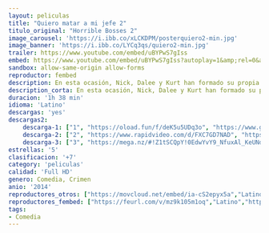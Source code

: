 ```yaml
---
layout: peliculas
title: "Quiero matar a mi jefe 2"
titulo_original: "Horrible Bosses 2"
image_carousel: 'https://i.ibb.co/xLCKDPM/posterquiero2-min.jpg'
image_banner: 'https://i.ibb.co/LYCq3qs/quiero2-min.jpg'
trailer: https://www.youtube.com/embed/uBYPwS7gIss
embed: https://www.youtube.com/embed/uBYPwS7gIss?autoplay=1&amp;rel=0&amp;hd=1&border=0&wmode=opaque&enablejsapi=1&modestbranding=1&controls=1&showinfo=0
sandbox: allow-same-origin allow-forms
reproductor: fembed
description: En esta ocasión, Nick, Dalee y Kurt han formado su propia empresa y como consecuencia de ello, ¡no tienen jefe! Pero el trío protagonista tendrá que volver a idear un plan maestro parecido al de la anterior película. Esta vez, el objetivo es un inversor que les ha fastidiado sus planes de negocio. Así que deciden secuestrar a su hijo para poder pedirle un rescate al inversor y así recuperar las riendas de su empresa.
description_corta: En esta ocasión, Nick, Dalee y Kurt han formado su propia empresa y como consecuencia de ello, ¡no tienen jefe! Pero el trío protagonista tendrá que volver a idear un plan maestro parecido al de la anterior película. Esta vez, ..
duracion: '1h 38 min'
idioma: 'Latino'
descargas: 'yes'
descargas2:
    descarga-1: ["1", "https://oload.fun/f/deK5u5UDq3o", "https://www.google.com/s2/favicons?domain=openload.co","OpenLoad","https://res.cloudinary.com/imbriitneysam/image/upload/v1541473684/mexico.png", "Latino", "Full HD"]
    descarga-2: ["2", "https://www.rapidvideo.com/d/FXC7GD7NAD", "https://www.google.com/s2/favicons?domain=www.rapidvideo.com","RapidVideo","https://res.cloudinary.com/imbriitneysam/image/upload/v1541473684/mexico.png", "Latino", "Full HD"]
    descarga-3: ["3", "https://mega.nz/#!Z1tSCQpY!0EdwYvY9_NfuxAl_KeUNd1hw3aTB_zMhURIZrpfeX9I", "https://www.google.com/s2/favicons?domain=mega.nz","Mega","https://res.cloudinary.com/imbriitneysam/image/upload/v1541473684/mexico.png", "Latino", "Full HD"]
estrellas: '5'
clasificacion: '+7'
category: 'peliculas'
calidad: 'Full HD'
genero: Comedia, Crimen
anio: '2014'
reproductores_otros: ["https://movcloud.net/embed/ia-cS2epyx5a","Latino","https://gdriveplayer.io/embed2.php?link=rMIDsfNMWgkPCrJixGn9NAwKkKYC1RKMzJSN5UOlI9cvTudJXC7xvvHb8Y5eY8Lr0AexIBOcrT4jwkVLPGaBZgetoBF2weTn1BEIDx03AlSgwzTkC4hshzVJ6I9DSmGv7y9HsMYo8uMdjhlt5mjJn8csC0vfhiffzMTwU7I6USMHco%252F6eFGZM0PSRCZcm2LwPVIzp2obFMRw%252B%252FWcENwsAx","Latino"]
reproductores_fembed: ["https://feurl.com/v/mz9k105m1oq","Latino","https://feurl.com/v/m8qpxs582xx42w7","Latino"]
tags:
- Comedia
---
```



 








